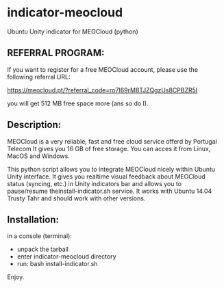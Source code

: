 indicator-meocloud
==================

Ubuntu Unity indicator for MEOCloud (python)

REFERRAL PROGRAM:
-----------------
If you want to register for a free MEOCloud account, please use the following referral URL:

https://meocloud.pt/?referral_code=ro7I69rM8TJZQgzUs8CPBZR5I

you will get 512 MB free space more (ans so do I).


Description:
------------
MEOCloud is a very reliable, fast and free cloud service offerd by Portugal Telecom
It gives you 16 GB of free storage.
You can acces it from Linux, MacOS and Windows.

This python script allows you to integrate MEOCloud nicely within Ubuntu Unity interface.
It gives you realtime visual feedback about MEOCloud status (syncing, etc.) in Unity indicators bar
and allows you to pause/resume theinstall-indicator.sh service.
It works with Ubuntu 14.04 Trusty Tahr and should work with other versions.


Installation:
-------------
in a console (terminal):
- unpack the tarball
- enter indicator-meocloud directory
- run:
bash install-indicator.sh

Enjoy.

